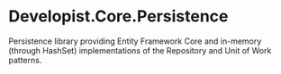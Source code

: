 # Developist.Core.Persistence
Persistence library providing Entity Framework Core and in-memory (through HashSet) implementations of the Repository and Unit of Work patterns.

